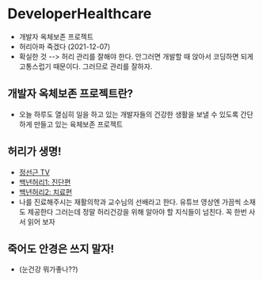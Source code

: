 # DeveloperHealthcare

-   개발자 옥체보존 프로젝트
-   허리아파 죽겠다 (2021-12-07)
-   확실한 것 --> 허리 관리를 잘해야 한다. 안그러면 개발할 때 앉아서 코딩하면 되게 고통스럽기 때문이다. 그러므로 관리를 잘하자.

## 개발자 옥체보존 프로젝트란?

-   오늘 하루도 열심히 일을 하고 있는 개발자들의 건강한 생활을 보낼 수 있도록 간단하게 만들고 있는 육체보존 프로젝트

## 허리가 생명!

-   [정선근 TV](https://www.youtube.com/channel/UCfwHnETOc2DrYnBDPjxzKSA)
-   [백년허리1: 진단편](http://www.kyobobook.co.kr/product/detailViewKor.laf?mallGb=KOR&ejkGb=KOR&barcode=9791197437304)
-   [백년허리2: 치료편](http://www.kyobobook.co.kr/product/detailViewKor.laf?ejkGb=KOR&mallGb=KOR&barcode=9791197437311&orderClick=LAG&Kc=)
-   나를 진료해주시는 재활의학과 교수님의 선배라고 한다. 유튜브 영상엔 가끔씩 소재도 제공한다 그러는데 정말 허리건강을 위해 알아야 할 지식들이 넘친다. 꼭 한번 사서 읽어 보자

## 죽어도 안경은 쓰지 말자!

-   (눈건강 뭐가좋나??)
